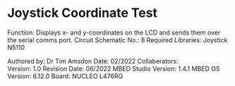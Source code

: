 Joystick Coordinate Test
========================

Function:               Displays x- and y-coordinates on the LCD and sends them over the serial comms port.
Circuit Schematic No.:  8
Required Libraries:     Joystick
                        N5110

Authored by:            Dr Tim Amsdon
Date:                   02/2022
Collaberators:          
Version:                1.0
Revision Date:          06/2022 
MBED Studio Version:    1.4.1
MBED OS Version:        6.12.0
Board:	                NUCLEO L476RG
